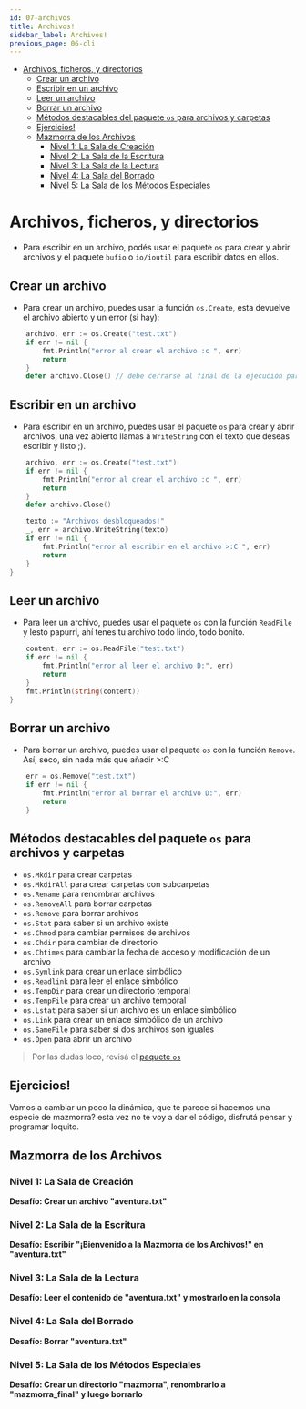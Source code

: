 ```yaml
---
id: 07-archivos
title: Archivos!
sidebar_label: Archivos!
previous_page: 06-cli
---
```

- [Archivos, ficheros, y directorios](#archivos-ficheros-y-directorios)
	- [Crear un archivo](#crear-un-archivo)
	- [Escribir en un archivo](#escribir-en-un-archivo)
	- [Leer un archivo](#leer-un-archivo)
	- [Borrar un archivo](#borrar-un-archivo)
	- [Métodos destacables del paquete `os` para archivos y carpetas](#métodos-destacables-del-paquete-os-para-archivos-y-carpetas)
	- [Ejercicios!](#ejercicios)
	- [Mazmorra de los Archivos](#mazmorra-de-los-archivos)
		- [Nivel 1: La Sala de Creación](#nivel-1-la-sala-de-creación)
		- [Nivel 2: La Sala de la Escritura](#nivel-2-la-sala-de-la-escritura)
		- [Nivel 3: La Sala de la Lectura](#nivel-3-la-sala-de-la-lectura)
		- [Nivel 4: La Sala del Borrado](#nivel-4-la-sala-del-borrado)
		- [Nivel 5: La Sala de los Métodos Especiales](#nivel-5-la-sala-de-los-métodos-especiales)

# Archivos, ficheros, y directorios
- Para escribir en un archivo, podés usar el paquete `os` para crear y abrir archivos y el paquete `bufio` o `io/ioutil` para escribir datos en ellos.

## Crear un archivo
- Para crear un archivo, puedes usar la función `os.Create`, esta devuelve el archivo abierto y un error (si hay):
```go
	archivo, err := os.Create("test.txt")
	if err != nil {
		fmt.Println("error al crear el archivo :c ", err)
		return
	}
	defer archivo.Close() // debe cerrarse al final de la ejecución para evitar errores / limpiar recursos.
```
## Escribir en un archivo
- Para escribir en un archivo, puedes usar el paquete `os` para crear y abrir archivos, una vez abierto llamas a `WriteString` con el texto que deseas escribir y listo ;).
```go
	archivo, err := os.Create("test.txt")
	if err != nil {
		fmt.Println("error al crear el archivo :c ", err)
		return
	}
	defer archivo.Close()

	texto := "Archivos desbloqueados!"
	_, err = archivo.WriteString(texto)
	if err != nil {
		fmt.Println("error al escribir en el archivo >:C ", err)
		return
	}
}
```
## Leer un archivo
- Para leer un archivo, puedes usar el paquete `os` con la función `ReadFile` y lesto papurri, ahí tenes tu archivo todo lindo, todo bonito.
```go
	content, err := os.ReadFile("test.txt")
	if err != nil {
		fmt.Println("error al leer el archivo D:", err)
		return
	}
	fmt.Println(string(content))
}
```
## Borrar un archivo
- Para borrar un archivo, puedes usar el paquete `os` con la función `Remove`. Así, seco, sin nada más que añadir >:C
```go
    err = os.Remove("test.txt")
	if err != nil {
		fmt.Println("error al borrar el archivo D:", err)
		return
	}
```
## Métodos destacables del paquete `os` para archivos y carpetas
- `os.Mkdir` para crear carpetas
- `os.MkdirAll` para crear carpetas con subcarpetas
- `os.Rename` para renombrar archivos
- `os.RemoveAll` para borrar carpetas
- `os.Remove` para borrar archivos
- `os.Stat` para saber si un archivo existe
- `os.Chmod` para cambiar permisos de archivos
- `os.Chdir` para cambiar de directorio
- `os.Chtimes` para cambiar la fecha de acceso y modificación de un archivo
- `os.Symlink` para crear un enlace simbólico
- `os.Readlink` para leer el enlace simbólico
- `os.TempDir` para crear un directorio temporal
- `os.TempFile` para crear un archivo temporal
- `os.Lstat` para saber si un archivo es un enlace simbólico
- `os.Link` para crear un enlace simbólico de un archivo
- `os.SameFile` para saber si dos archivos son iguales
- `os.Open` para abrir un archivo

> Por las dudas loco, revisá el  [paquete `os`](https://pkg.go.dev/os)

## Ejercicios!
Vamos a cambiar un poco la dinámica, que te parece si hacemos una especie de mazmorra? esta vez no te voy a dar el código, disfrutá pensar y programar loquito.

## Mazmorra de los Archivos

### Nivel 1: La Sala de Creación
**Desafío: Crear un archivo "aventura.txt"**

### Nivel 2: La Sala de la Escritura
**Desafío: Escribir "¡Bienvenido a la Mazmorra de los Archivos!" en "aventura.txt"**

### Nivel 3: La Sala de la Lectura
**Desafío: Leer el contenido de "aventura.txt" y mostrarlo en la consola**

### Nivel 4: La Sala del Borrado
**Desafío: Borrar "aventura.txt"**

### Nivel 5: La Sala de los Métodos Especiales
**Desafío: Crear un directorio "mazmorra", renombrarlo a "mazmorra_final" y luego borrarlo**
<!-- [<< Anterior: CLI Basics](../06_CLI_basics/README.md) -->

